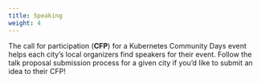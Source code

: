 ```yaml
---
title: Speaking
weight: 4
---
```


The call for participation (**CFP**) for a Kubernetes Community Days event helps each city’s local organizers find speakers for their event. Follow the talk proposal submission process for a given city if you’d like to submit an idea to their CFP!

<!--
### Cities that currently have an open call for participation

{{< cfps >}}
-->
